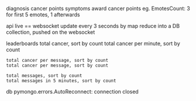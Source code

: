 
diagnosis
  cancer points
    symptoms award cancer points
      eg. EmotesCount: 3 for first 5 emotes, 1 afterwards

api
  live == websocket
    update every 3 seconds by map reduce into a DB collection, pushed on the websocket

  leaderboards
    total cancer, sort by count
    total cancer per minute, sort by count

    total cancer per message, sort by count
    total cancer per message, sort by count

    total messages, sort by count
    total messages in 5 minutes, sort by count

db
  pymongo.errors.AutoReconnect: connection closed
